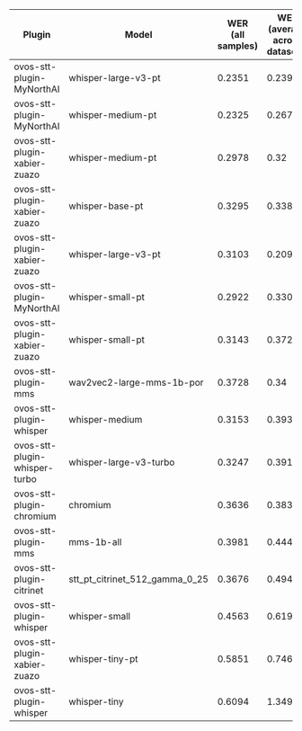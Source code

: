 |Plugin|Model|WER<br>(all samples)| WER<br>(average across datasets) | Damerau Similarity | Score |
|-----|-----|--------------------|----------------------------------|--------------------|-------|
| ovos-stt-plugin-MyNorthAI | whisper-large-v3-pt | 0.2351 | 0.2392 | 0.8422 | 64.2473 |
| ovos-stt-plugin-MyNorthAI | whisper-medium-pt | 0.2325 | 0.267 | 0.8551 | 64.1546 |
| ovos-stt-plugin-xabier-zuazo | whisper-medium-pt | 0.2978 | 0.32 | 0.888 | 61.3739 |
| ovos-stt-plugin-xabier-zuazo | whisper-base-pt | 0.3295 | 0.3382 | 0.9048 | 60.2755 |
| ovos-stt-plugin-xabier-zuazo | whisper-large-v3-pt | 0.3103 | 0.2096 | 0.7813 | 57.8218 |
| ovos-stt-plugin-MyNorthAI | whisper-small-pt | 0.2922 | 0.3305 | 0.8335 | 57.3978 |
| ovos-stt-plugin-xabier-zuazo | whisper-small-pt | 0.3143 | 0.3722 | 0.8673 | 56.9599 |
| ovos-stt-plugin-mms | wav2vec2-large-mms-1b-por | 0.3728 | 0.34 | 0.869 | 55.927 |
| ovos-stt-plugin-whisper | whisper-medium | 0.3153 | 0.3935 | 0.8546 | 55.176 |
| ovos-stt-plugin-whisper-turbo | whisper-large-v3-turbo | 0.3247 | 0.3915 | 0.8388 | 53.8433 |
| ovos-stt-plugin-chromium | chromium | 0.3636 | 0.3838 | 0.8326 | 52.1464 |
| ovos-stt-plugin-mms | mms-1b-all | 0.3981 | 0.4447 | 0.8704 | 50.3624 |
| ovos-stt-plugin-citrinet | stt_pt_citrinet_512_gamma_0_25 | 0.3676 | 0.4945 | 0.8781 | 49.9591 |
| ovos-stt-plugin-whisper | whisper-small | 0.4563 | 0.6198 | 0.8182 | 37.7957 |
| ovos-stt-plugin-xabier-zuazo | whisper-tiny-pt | 0.5851 | 0.7463 | 0.7872 | 26.3135 |
| ovos-stt-plugin-whisper | whisper-tiny | 0.6094 | 1.3495 | 0.7876 | 1.6177 |